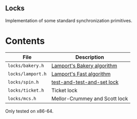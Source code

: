 Locks
-----

Implementation of some standard synchronization primitives.

# Contents
File | Description
---- | -----------
`locks/bakery.h` | [Lamport's Bakery algorithm](http://lamport.azurewebsites.net/pubs/bakery.pdf)
`locks/lamport.h` | [Lamport's Fast algorithm](http://delivery.acm.org/10.1145/10000/7352/p1-lamport.pdf?ip=128.151.150.18&id=7352&acc=ACTIVE%20SERVICE&key=7777116298C9657D%2EDC6AD36C640314EC%2E4D4702B0C3E38B35%2E4D4702B0C3E38B35&__acm__=1522462846_4dcb8e87413a27ff45cdedf439f0d7e1)
`locks/spin.h` | [test-and-test-and-set lock](http://delivery.acm.org/10.1145/810000/808203/p340-rudolph.pdf?ip=128.151.150.2&id=808203&acc=ACTIVE%20SERVICE&key=7777116298C9657D%2EDC6AD36C640314EC%2E4D4702B0C3E38B35%2E4D4702B0C3E38B35&__acm__=1522504209_8b4ece9e8a9e71aa1ae8df4980ea6f9f)
`locks/ticket.h` | Ticket lock
`locks/mcs.h` | Mellor-Crummey and Scott lock

Only tested on x86-64.
